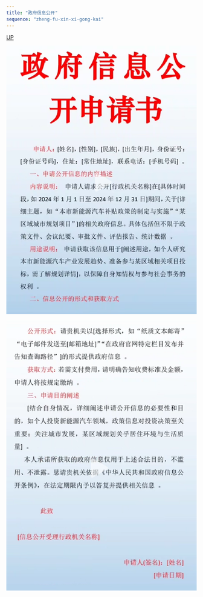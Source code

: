 ```yaml
---
title: "政府信息公开"
sequence: "zheng-fu-xin-xi-gong-kai"
---
```


[UP](/law/law-home.html)

![](/assets/images/law/template/report/zheng-fu-xin-xi-gong-kai-001.png)

![](/assets/images/law/template/report/zheng-fu-xin-xi-gong-kai-002.png)
